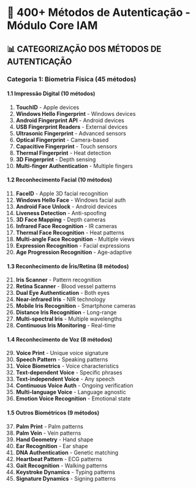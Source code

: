 # 🔐 400+ Métodos de Autenticação - Módulo Core IAM

## 📊 **CATEGORIZAÇÃO DOS MÉTODOS DE AUTENTICAÇÃO**

### **Categoria 1: Biometria Física (45 métodos)**

#### **1.1 Impressão Digital (10 métodos)**
1. **TouchID** - Apple devices
2. **Windows Hello Fingerprint** - Windows devices
3. **Android Fingerprint API** - Android devices
4. **USB Fingerprint Readers** - External devices
5. **Ultrasonic Fingerprint** - Advanced sensors
6. **Optical Fingerprint** - Camera-based
7. **Capacitive Fingerprint** - Touch sensors
8. **Thermal Fingerprint** - Heat detection
9. **3D Fingerprint** - Depth sensing
10. **Multi-finger Authentication** - Multiple fingers

#### **1.2 Reconhecimento Facial (10 métodos)**
11. **FaceID** - Apple 3D facial recognition
12. **Windows Hello Face** - Windows facial auth
13. **Android Face Unlock** - Android devices
14. **Liveness Detection** - Anti-spoofing
15. **3D Face Mapping** - Depth cameras
16. **Infrared Face Recognition** - IR cameras
17. **Thermal Face Recognition** - Heat patterns
18. **Multi-angle Face Recognition** - Multiple views
19. **Expression Recognition** - Facial expressions
20. **Age Progression Recognition** - Age-adaptive
#### **1.3 Reconhecimento de Íris/Retina (8 métodos)**
21. **Iris Scanner** - Pattern recognition
22. **Retina Scanner** - Blood vessel patterns
23. **Dual Eye Authentication** - Both eyes
24. **Near-infrared Iris** - NIR technology
25. **Mobile Iris Recognition** - Smartphone cameras
26. **Distance Iris Recognition** - Long-range
27. **Multi-spectral Iris** - Multiple wavelengths
28. **Continuous Iris Monitoring** - Real-time

#### **1.4 Reconhecimento de Voz (8 métodos)**
29. **Voice Print** - Unique voice signature
30. **Speech Pattern** - Speaking patterns
31. **Voice Biometrics** - Voice characteristics
32. **Text-dependent Voice** - Specific phrases
33. **Text-independent Voice** - Any speech
34. **Continuous Voice Auth** - Ongoing verification
35. **Multi-language Voice** - Language agnostic
36. **Emotion Voice Recognition** - Emotional state

#### **1.5 Outros Biométricos (9 métodos)**
37. **Palm Print** - Palm patterns
38. **Palm Vein** - Vein patterns
39. **Hand Geometry** - Hand shape
40. **Ear Recognition** - Ear shape
41. **DNA Authentication** - Genetic matching
42. **Heartbeat Pattern** - ECG patterns
43. **Gait Recognition** - Walking patterns
44. **Keystroke Dynamics** - Typing patterns
45. **Signature Dynamics** - Signing patterns